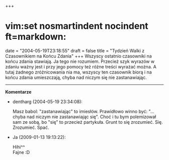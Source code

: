 +++
# vim:set nosmartindent nocindent ft=markdown:
date = "2004-05-19T23:18:55"
draft = false
title = "Tydzień Walki z Czasownikiem na Końcu Zdania"
+++
Wszyscy ostatnio czasowniki na końcu zdania stawiają. Ja tego nie rozumiem.
Przecież szyk wyrazów w zdaniu ważny jest i przy jego pomocy też różne treści
wyrażać można. A tutaj żadnego zróżnicowania nia ma, wszyscy ten czasownik
biorą i na końcu zdania umieszczają, chyba nad niczym się nie zastanawiając.

----
**Komentarze**

* dentharg (2004-05-19 23:34:08): <p>Masz babol: &quot;zastanawiając&quot; to
  imiesłów. Prawidłowo winno być: &quot;... chyba nad niczym nie zastanawiając
  się&quot;. Choć i tu bym polemizował sam ze sobą, bo &quot;się&quot; to
  przecież partykuła. Grunt to się zrozumieć. Się. Zrozumieć. Spać.</p>
* Ja (2009-01-13 19:13:22): <p>Hihi^^<br /> Fajne :D</p>

